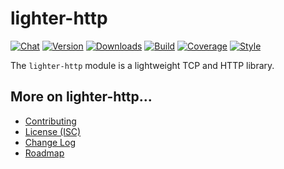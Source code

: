 # lighter-http
[![Chat](https://badges.gitter.im/chat.svg)](//gitter.im/lighterio/public)
[![Version](https://img.shields.io/npm/v/lighter-http.svg)](//www.npmjs.com/package/lighter-http)
[![Downloads](https://img.shields.io/npm/dm/lighter-http.svg)](//www.npmjs.com/package/lighter-http)
[![Build](https://img.shields.io/travis/lighterio/lighter-http.svg)](//travis-ci.org/lighterio/lighter-http)
[![Coverage](https://img.shields.io/codecov/c/github/lighterio/lighter-http/master.svg)](//codecov.io/gh/lighterio/lighter-http)
[![Style](https://img.shields.io/badge/code%20style-standard-brightgreen.svg)](//www.npmjs.com/package/standard)

The `lighter-http` module is a lightweight TCP and HTTP library.


## More on lighter-http...
* [Contributing](//github.com/lighterio/lighter-http/blob/master/CONTRIBUTING.md)
* [License (ISC)](//github.com/lighterio/lighter-http/blob/master/LICENSE.md)
* [Change Log](//github.com/lighterio/lighter-http/blob/master/CHANGELOG.md)
* [Roadmap](//github.com/lighterio/lighter-http/blob/master/ROADMAP.md)
